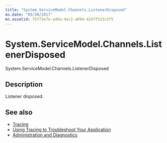 ```yaml
---
title: "System.ServiceModel.Channels.ListenerDisposed"
ms.date: "03/30/2017"
ms.assetid: 75ff3e7e-ad6a-4ac2-a094-4247f523c5f5
---
```

# System.ServiceModel.Channels.ListenerDisposed
System.ServiceModel.Channels.ListenerDisposed  
  
## Description  
 Listener disposed.  
  
## See also

- [Tracing](../../../../../docs/framework/wcf/diagnostics/tracing/index.md)
- [Using Tracing to Troubleshoot Your Application](../../../../../docs/framework/wcf/diagnostics/tracing/using-tracing-to-troubleshoot-your-application.md)
- [Administration and Diagnostics](../../../../../docs/framework/wcf/diagnostics/index.md)
